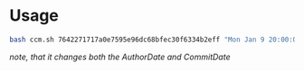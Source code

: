 # Usage
```bash
bash ccm.sh 7642271717a0e7595e96dc68bfec30f6334b2eff "Mon Jan 9 20:00:00 2023 +0400"
```
*note, that it changes both the AuthorDate and CommitDate*
